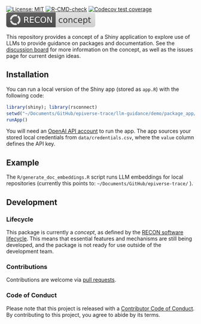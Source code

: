 
<!-- README.md is generated from README.Rmd. Please edit that file. -->
<!-- The code to render this README is stored in .github/workflows/render-readme.yaml -->
<!-- Variables marked with double curly braces will be transformed beforehand: -->
<!-- `packagename` is extracted from the DESCRIPTION file -->
<!-- `gh_repo` is extracted via a special environment variable in GitHub Actions -->
<!-- # llmguidance <img src="man/figures/logo.svg" align="right" width="120" /> -->
<!-- badges: start -->

[![License:
MIT](https://img.shields.io/badge/License-MIT-yellow.svg)](https://opensource.org/license/mit/)
[![R-CMD-check](https://github.com/epiverse-trace/llm-guidance/actions/workflows/R-CMD-check.yaml/badge.svg)](https://github.com/epiverse-trace/llm-guidance/actions/workflows/R-CMD-check.yaml)
[![Codecov test
coverage](https://codecov.io/gh/epiverse-trace/llm-guidance/branch/main/graph/badge.svg)](https://app.codecov.io/gh/epiverse-trace/llm-guidance?branch=main)
[![lifecycle-concept](https://raw.githubusercontent.com/reconverse/reconverse.github.io/master/images/badge-concept.svg)](https://www.reconverse.org/lifecycle.html#concept)
<!-- badges: end -->

This repository provides a concept of a Shiny application to explore use
of LLMs to provide guidance on packages and documentation. See the
[discussion
board](https://github.com/orgs/epiverse-trace/discussions/75) for more
information on the concept, as well as the issues page for current
design ideas.

## Installation

You can run a local version of the Shiny app (stored as `app.R`) with
the following code:

``` r
library(shiny); library(rsconnect)
setwd("~/Documents/GitHub/epiverse-trace/llm-guidance/demo/package_app/")
runApp()
```

You will need an [OpenAI API account](https://platform.openai.com/) to
run the app. The app sources your stored local credentials from
`data/credentials.csv`, where the `value` column defines the API key.

## Example

The `R/generate_doc_embeddings.R` script runs LLM embeddings for local
repositories (currently this points to:
`~/Documents/GitHub/epiverse-trace/` ).

## Development

### Lifecycle

This package is currently a *concept*, as defined by the [RECON software
lifecycle](https://www.reconverse.org/lifecycle.html). This means that
essential features and mechanisms are still being developed, and the
package is not ready for use outside of the development team.

### Contributions

Contributions are welcome via [pull
requests](https://github.com/epiverse-trace/llm-guidance/pulls).

### Code of Conduct

Please note that this project is released with a [Contributor Code of
Conduct](https://github.com/epiverse-trace/.github/blob/main/CODE_OF_CONDUCT.md).
By contributing to this project, you agree to abide by its terms.

